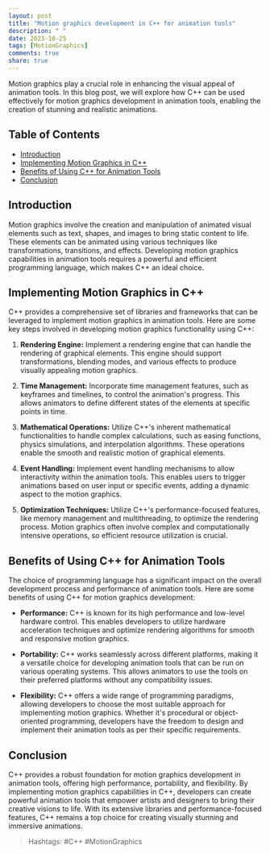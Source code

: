 ```yaml
---
layout: post
title: "Motion graphics development in C++ for animation tools"
description: " "
date: 2023-10-25
tags: [MotionGraphics]
comments: true
share: true
---
```


Motion graphics play a crucial role in enhancing the visual appeal of animation tools. In this blog post, we will explore how C++ can be used effectively for motion graphics development in animation tools, enabling the creation of stunning and realistic animations.

## Table of Contents
- [Introduction](#introduction)
- [Implementing Motion Graphics in C++](#implementing-motion-graphics-in-c++)
- [Benefits of Using C++ for Animation Tools](#benefits-of-using-c++-for-animation-tools)
- [Conclusion](#conclusion)

## Introduction

Motion graphics involve the creation and manipulation of animated visual elements such as text, shapes, and images to bring static content to life. These elements can be animated using various techniques like transformations, transitions, and effects. Developing motion graphics capabilities in animation tools requires a powerful and efficient programming language, which makes C++ an ideal choice.

## Implementing Motion Graphics in C++

C++ provides a comprehensive set of libraries and frameworks that can be leveraged to implement motion graphics in animation tools. Here are some key steps involved in developing motion graphics functionality using C++:

1. **Rendering Engine:** Implement a rendering engine that can handle the rendering of graphical elements. This engine should support transformations, blending modes, and various effects to produce visually appealing motion graphics.

2. **Time Management:** Incorporate time management features, such as keyframes and timelines, to control the animation's progress. This allows animators to define different states of the elements at specific points in time.

3. **Mathematical Operations:** Utilize C++'s inherent mathematical functionalities to handle complex calculations, such as easing functions, physics simulations, and interpolation algorithms. These operations enable the smooth and realistic motion of graphical elements.

4. **Event Handling:** Implement event handling mechanisms to allow interactivity within the animation tools. This enables users to trigger animations based on user input or specific events, adding a dynamic aspect to the motion graphics.

5. **Optimization Techniques:** Utilize C++'s performance-focused features, like memory management and multithreading, to optimize the rendering process. Motion graphics often involve complex and computationally intensive operations, so efficient resource utilization is crucial.

## Benefits of Using C++ for Animation Tools

The choice of programming language has a significant impact on the overall development process and performance of animation tools. Here are some benefits of using C++ for motion graphics development:

- **Performance:** C++ is known for its high performance and low-level hardware control. This enables developers to utilize hardware acceleration techniques and optimize rendering algorithms for smooth and responsive motion graphics.

- **Portability:** C++ works seamlessly across different platforms, making it a versatile choice for developing animation tools that can be run on various operating systems. This allows animators to use the tools on their preferred platforms without any compatibility issues.

- **Flexibility:** C++ offers a wide range of programming paradigms, allowing developers to choose the most suitable approach for implementing motion graphics. Whether it's procedural or object-oriented programming, developers have the freedom to design and implement their animation tools as per their specific requirements.

## Conclusion

C++ provides a robust foundation for motion graphics development in animation tools, offering high performance, portability, and flexibility. By implementing motion graphics capabilities in C++, developers can create powerful animation tools that empower artists and designers to bring their creative visions to life. With its extensive libraries and performance-focused features, C++ remains a top choice for creating visually stunning and immersive animations.

> Hashtags: #C++ #MotionGraphics
